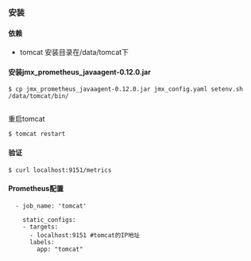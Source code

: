 ### 安装

#### 依赖
- tomcat 安装目录在/data/tomcat下


#### 安装jmx_prometheus_javaagent-0.12.0.jar

```
$ cp jmx_prometheus_javaagent-0.12.0.jar jmx_config.yaml setenv.sh /data/tomcat/bin/


```

重启tomcat
```
$ tomcat restart
```

#### 验证
```
$ curl localhost:9151/metrics
```

#### Prometheus配置
```
  - job_name: 'tomcat'

    static_configs:
    - targets:
      - localhost:9151 #tomcat的IP地址
      labels:
        app: "tomcat"
```
